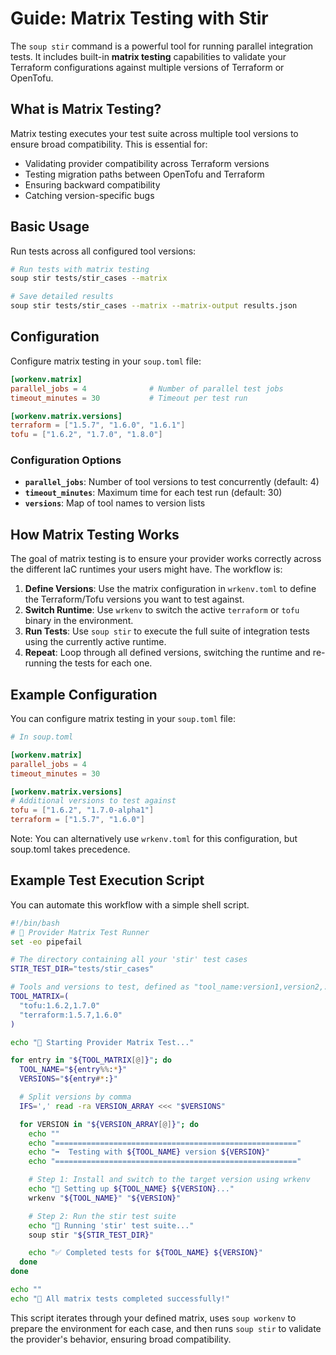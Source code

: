 # Guide: Matrix Testing with Stir

The `soup stir` command is a powerful tool for running parallel integration tests. It includes built-in **matrix testing** capabilities to validate your Terraform configurations against multiple versions of Terraform or OpenTofu.

## What is Matrix Testing?

Matrix testing executes your test suite across multiple tool versions to ensure broad compatibility. This is essential for:
- Validating provider compatibility across Terraform versions
- Testing migration paths between OpenTofu and Terraform
- Ensuring backward compatibility
- Catching version-specific bugs

## Basic Usage

Run tests across all configured tool versions:

```bash
# Run tests with matrix testing
soup stir tests/stir_cases --matrix

# Save detailed results
soup stir tests/stir_cases --matrix --matrix-output results.json
```

## Configuration

Configure matrix testing in your `soup.toml` file:

```toml
[workenv.matrix]
parallel_jobs = 4              # Number of parallel test jobs
timeout_minutes = 30           # Timeout per test run

[workenv.matrix.versions]
terraform = ["1.5.7", "1.6.0", "1.6.1"]
tofu = ["1.6.2", "1.7.0", "1.8.0"]
```

### Configuration Options

- **`parallel_jobs`**: Number of tool versions to test concurrently (default: 4)
- **`timeout_minutes`**: Maximum time for each test run (default: 30)
- **`versions`**: Map of tool names to version lists

## How Matrix Testing Works

The goal of matrix testing is to ensure your provider works correctly across the different IaC runtimes your users might have. The workflow is:

1.  **Define Versions**: Use the matrix configuration in `wrkenv.toml` to define the Terraform/Tofu versions you want to test against.
2.  **Switch Runtime**: Use `wrkenv` to switch the active `terraform` or `tofu` binary in the environment.
3.  **Run Tests**: Use `soup stir` to execute the full suite of integration tests using the currently active runtime.
4.  **Repeat**: Loop through all defined versions, switching the runtime and re-running the tests for each one.

## Example Configuration

You can configure matrix testing in your `soup.toml` file:

```toml
# In soup.toml

[workenv.matrix]
parallel_jobs = 4
timeout_minutes = 30

[workenv.matrix.versions]
# Additional versions to test against
tofu = ["1.6.2", "1.7.0-alpha1"]
terraform = ["1.5.7", "1.6.0"]
```

Note: You can alternatively use `wrkenv.toml` for this configuration, but soup.toml takes precedence.

## Example Test Execution Script

You can automate this workflow with a simple shell script.

```bash
#!/bin/bash
# 🧪 Provider Matrix Test Runner
set -eo pipefail

# The directory containing all your 'stir' test cases
STIR_TEST_DIR="tests/stir_cases"

# Tools and versions to test, defined as "tool_name:version1,version2,..."
TOOL_MATRIX=(
  "tofu:1.6.2,1.7.0"
  "terraform:1.5.7,1.6.0"
)

echo "🍲 Starting Provider Matrix Test..."

for entry in "${TOOL_MATRIX[@]}"; do
  TOOL_NAME="${entry%%:*}"
  VERSIONS="${entry#*:}"

  # Split versions by comma
  IFS=',' read -ra VERSION_ARRAY <<< "$VERSIONS"

  for VERSION in "${VERSION_ARRAY[@]}"; do
    echo ""
    echo "======================================================"
    echo "➡️  Testing with ${TOOL_NAME} version ${VERSION}"
    echo "======================================================"

    # Step 1: Install and switch to the target version using wrkenv
    echo "🔧 Setting up ${TOOL_NAME} ${VERSION}..."
    wrkenv "${TOOL_NAME}" "${VERSION}"

    # Step 2: Run the stir test suite
    echo "🚀 Running 'stir' test suite..."
    soup stir "${STIR_TEST_DIR}"

    echo "✅ Completed tests for ${TOOL_NAME} ${VERSION}"
  done
done

echo ""
echo "🎉 All matrix tests completed successfully!"
```

This script iterates through your defined matrix, uses `soup workenv` to prepare the environment for each case, and then runs `soup stir` to validate the provider's behavior, ensuring broad compatibility.
